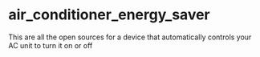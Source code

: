 # air_conditioner_energy_saver
This are all the open sources for a device that automatically controls your AC unit to turn it on or off
